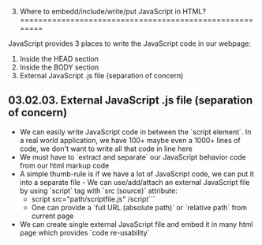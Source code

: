 3. Where to embedd/include/write/put JavaScript in HTML?
========================================================

JavaScript provides 3 places to write the JavaScript code in our webpage:

1.  Inside the HEAD section
2.  Inside the BODY section
3.  External JavaScript .js file (separation of concern)

03.02.03. External JavaScript .js file (separation of concern)
--------------------------------------------------------------

-   We can easily write JavaScript code in between the \`script element\`. In a real world application, we have 100+ maybe even a 1000+ lines of code, we don't want to write all that code in line here
-   We must have to \`extract and separate\` our JavaScript behavior code from our html markup code
-   A simple thumb-rule is if we have a lot of JavaScript code, we can put it into a separate file - We can use/add/attach an external JavaScript file by using \`script\` tag with \`src (source)\` attribute:
    -   script src="path/scriptfile.js" /script\`\`\`
    -   One can provide a \`full URL (absolute path)\` or \`relative path\` from current page
-   We can create single external JavaScript file and embed it in many html page which provides \`code re-usability\`
